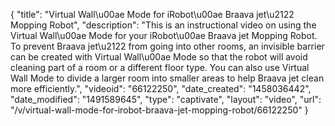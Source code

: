 {
    "title": "Virtual Wall\u00ae Mode for iRobot\u00ae Braava jet\u2122 Mopping Robot",
    "description": "This is an instructional video on using the Virtual Wall\u00ae Mode for your iRobot\u00ae Braava jet Mopping Robot. To prevent Braava jet\u2122 from going into other rooms, an invisible barrier can be created with Virtual Wall\u00ae Mode so that the robot will avoid cleaning part of a room or a different floor type. You can also use Virtual Wall Mode to divide a larger room into smaller areas to help Braava jet clean more efficiently.",
    "videoid": "66122250",
    "date_created": "1458036442",
    "date_modified": "1491589645",
    "type": "captivate",
    "layout": "video",
    "url": "\/v\/virtual-wall-mode-for-irobot-braava-jet-mopping-robot\/66122250"
}